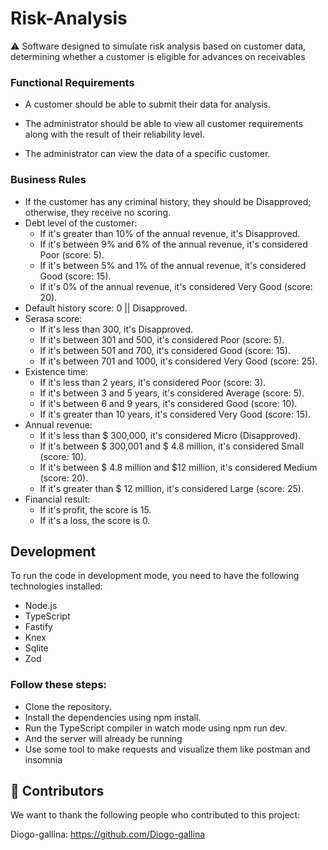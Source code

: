 # Risk-Analysis

⚠️ Software designed to simulate risk analysis based on customer data, determining whether a customer is eligible for advances on receivables

### Functional Requirements

- A customer should be able to submit their data for analysis.

- The administrator should be able to view all customer requirements along with the result of their reliability level.

- The administrator can view the data of a specific customer.

### Business Rules

- If the customer has any criminal history, they should be Disapproved; otherwise, they receive no scoring.
- Debt level of the customer:
  - If it's greater than 10% of the annual revenue, it's Disapproved.
  - If it's between 9% and 6% of the annual revenue, it's considered Poor (score: 5).
  - If it's between 5% and 1% of the annual revenue, it's considered Good (score: 15).
  - If it's 0% of the annual revenue, it's considered Very Good (score: 20).
- Default history score: 0 || Disapproved.
- Serasa score:
  - If it's less than 300, it's Disapproved.
  - If it's between 301 and 500, it's considered Poor (score: 5).
  - If it's between 501 and 700, it's considered Good (score: 15).
  - If it's between 701 and 1000, it's considered Very Good (score: 25).
- Existence time:
  - If it's less than 2 years, it's considered Poor (score: 3).
  - If it's between 3 and 5 years, it's considered Average (score: 5).
  - If it's between 6 and 9 years, it's considered Good (score: 10).
  - If it's greater than 10 years, it's considered Very Good (score: 15).
- Annual revenue:
  - If it's less than $ 300,000, it's considered Micro (Disapproved).
  - If it's between $ 300,001 and $ 4.8 million, it's considered Small (score: 10).
  - If it's between $ 4.8 million and $12 million, it's considered Medium (score: 20).
  - If it's greater than $ 12 million, it's considered Large (score: 25).
- Financial result:
  - If it's profit, the score is 15.
  - If it's a loss, the score is 0.

## Development

To run the code in development mode, you need to have the following technologies installed:

- Node.js
- TypeScript
- Fastify
- Knex
- Sqlite
- Zod

### Follow these steps:

- Clone the repository.
- Install the dependencies using npm install.
- Run the TypeScript compiler in watch mode using npm run dev.
- And the server will already be running
- Use some tool to make requests and visualize them like postman and insomnia

## 🤝 Contributors

We want to thank the following people who contributed to this project:

Diogo-gallina: https://github.com/Diogo-gallina
